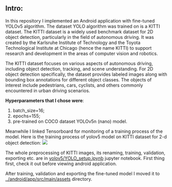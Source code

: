 ## Intro:
In this repository I implemented an Android application with fine-tuned YOLOv5 algorithm. The dataset YOLO algorithm was trained on is a KITTI dataset. The KITTI dataset is a widely used benchmark dataset for 2D object detection, particularly in the field of autonomous driving. It was created by the Karlsruhe Institute of Technology and the Toyota Technological Institute at Chicago (hence the name KITTI) to support research and development in the areas of computer vision and robotics.

The KITTI dataset focuses on various aspects of autonomous driving, including object detection, tracking, and scene understanding. For 2D object detection specifically, the dataset provides labeled images along with bounding box annotations for different object classes. The objects of interest include pedestrians, cars, cyclists, and others commonly encountered in urban driving scenarios. 

__Hyperparameters that I chose were__: 
1) batch_size=16; 
2) epochs=155; 
3) pre-trained on COCO dataset YOLOv5n (nano) model.

Meanwhile I linked Tensorboard for monitoring of a training process of the model.
Here is the training process of yolov5 model on KITTI dataset for 2-d object detection:
![](https://github.com/trybushenko/Android_YOLO/blob/master/media/desktop_recording.ogv.gif)

The whole preprocessing of KITTI images, its renaming, training, validation, exporting etc. are in [yolov5/YOLO_setup.ipynb](https://github.com/trybushenko/Android_YOLO/blob/master/yolov5/YOLO_setup.ipynb) jupyter notebook. First thing first, check it out before viewing android application.

After training, validation and exporting the fine-tuned model I moved it to [../android/app/src/main/assets](https://github.com/trybushenko/Android_YOLO/tree/master/android/app/src/main/assets) directory.